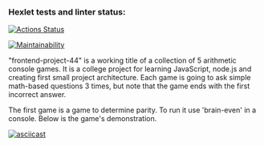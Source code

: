 ### Hexlet tests and linter status:
[![Actions Status](https://github.com/AnastasiiaXX/frontend-project-44/workflows/hexlet-check/badge.svg)](https://github.com/AnastasiiaXX/frontend-project-44/actions)

[![Maintainability](https://api.codeclimate.com/v1/badges/bcef349a2798a790939f/maintainability)](https://codeclimate.com/github/AnastasiiaXX/frontend-project-44/maintainability)

"frontend-project-44" is a working title of a collection of 5 arithmetic console games. It is a college project for learning JavaScript, node.js and creating first small project architecture. Each game is going to ask simple math-based questions 3 times, but note that the game ends with the first incorrect answer.

The first game is a game to determine parity. To run it use 'brain-even' in a console. Below is the game's demonstration.

[![asciicast](https://asciinema.org/a/0wI4mrKG5vwTTTyQ1YDW64t1o.svg)](https://asciinema.org/a/0wI4mrKG5vwTTTyQ1YDW64t1o)